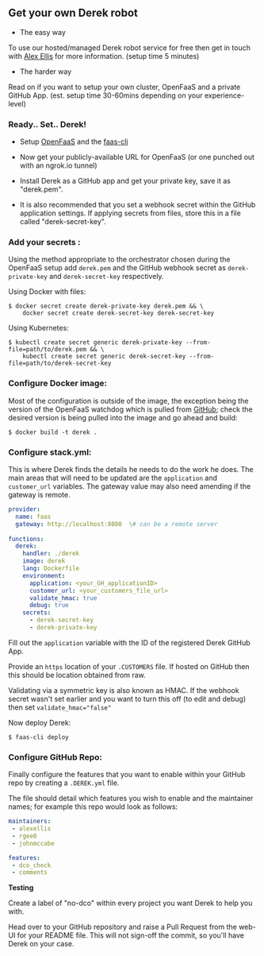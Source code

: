 ## Get your own Derek robot

* The easy way

To use our hosted/managed Derek robot service for free then get in touch with [Alex Ellis](mailto:alex@openfaas.com) for more information. (setup time 5 minutes)

* The harder way

Read on if you want to setup your own cluster, OpenFaaS and a private GitHub App. (est. setup time 30-60mins depending on your experience-level)

### Ready.. Set.. Derek!

* Setup [OpenFaaS](https://github.com/openfaas/faas) and the [faas-cli](https://github.com/openfaas/faas-cli)

* Now get your publicly-available URL for OpenFaaS (or one punched out with an ngrok.io tunnel)

* Install Derek as a GitHub app and get your private key, save it as "derek.pem".

* It is also recommended that you set a webhook secret within the GitHub application settings. If applying secrets from files, store this in a file called "derek-secret-key".

### Add your secrets :
  
Using the method appropriate to the orchestrator chosen during the OpenFaaS setup add `derek.pem` and the GitHub webhook secret as `derek-private-key` and `derek-secret-key` respectively.

Using Docker with files:
```
$ docker secret create derek-private-key derek.pem && \
    docker secret create derek-secret-key derek-secret-key
```

Using Kubernetes:
```
$ kubectl create secret generic derek-private-key --from-file=path/to/derek.pem && \
    kubectl create secret generic derek-secret-key --from-file=path/to/derek-secret-key
```

### Configure Docker image:

Most of the configuration is outside of the image, the exception being the version of the OpenFaaS watchdog which is pulled from [GitHub](https://github.com/openfaas/faas/releases); check the desired version is being pulled into the image and go ahead and build:  

```
$ docker build -t derek .
```

### Configure stack.yml:

This is where Derek finds the details he needs to do the work he does.  The main areas that will need to be updated are the `application` and `customer_url` variables.  The gateway value may also need amending if the gateway is remote.

``` yml
provider:
  name: faas
  gateway: http://localhost:8080  \# can be a remote server
  
functions:
  derek:
    handler: ./derek
    image: derek
    lang: Dockerfile
    environment:
      application: <your_GH_applicationID>
      customer_url: <your_customers_file_url>
      validate_hmac: true
      debug: true
    secrets:
      - derek-secret-key
      - derek-private-key
```
Fill out the `application` variable with the ID of the registered Derek GitHub App.

Provide an `https` location of your `.CUSTOMERS` file.  If hosted on GitHub then this should be location obtained from raw.

Validating via a symmetric key is also known as HMAC. If the webhook secret wasn't set earlier and you want to turn this off (to edit and debug) then set `validate_hmac="false"`

Now deploy Derek:
```
$ faas-cli deploy
```

### Configure GitHub Repo:

Finally configure the features that you want to enable within your GitHub repo by creating a `.DEREK.yml` file.

The file should detail which features you wish to enable and the maintainer names; for example this repo would look as follows:
```yml
maintainers:
 - alexellis
 - rgee0
 - johnmccabe

features:
 - dco_check
 - comments
```

**Testing**

Create a label of "no-dco" within every project you want Derek to help you with.
 
Head over to your GitHub repository and raise a Pull Request from the web-UI for your README file. This will not sign-off the commit, so you'll have Derek on your case.
